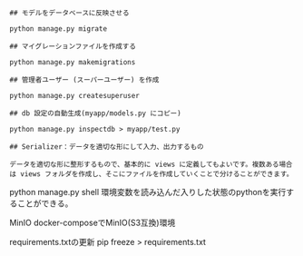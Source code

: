 ```
## モデルをデータベースに反映させる

python manage.py migrate
```

```
## マイグレーションファイルを作成する

python manage.py makemigrations
```

```
## 管理者ユーザー (スーパーユーザー) を作成

python manage.py createsuperuser
```

```
## db 設定の自動生成(myapp/models.py にコピー)

python manage.py inspectdb > myapp/test.py
```

```
## Serializer：データを適切な形にして入力、出力するもの

データを適切な形に整形するもので、基本的に views に定義してもよいです。複数ある場合は views フォルダを作成し、そこにファイルを作成していくことで分けることができます。
```

python manage.py shell
環境変数を読み込んだ入りした状態のpythonを実行することができる。

MinIO
docker-composeでMinIO(S3互換)環境

requirements.txtの更新
pip freeze > requirements.txt
